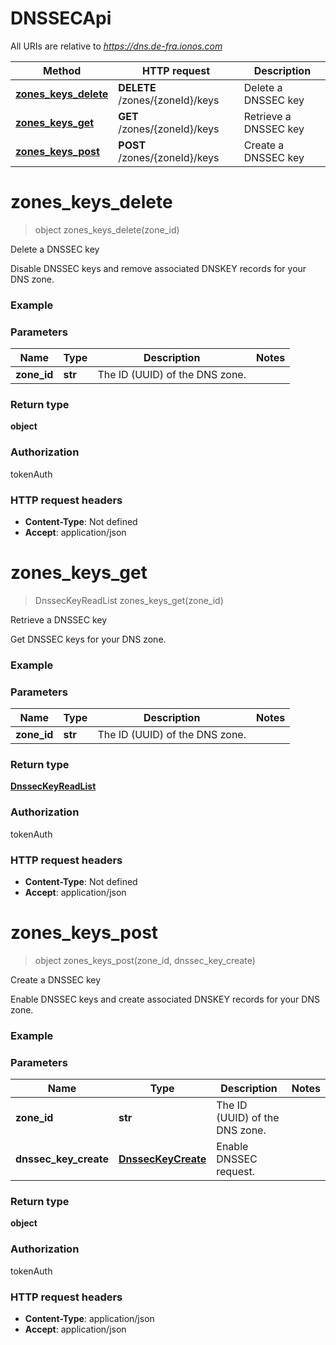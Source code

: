 # DNSSECApi

All URIs are relative to *https://dns.de-fra.ionos.com*

| Method | HTTP request | Description |
| ------------- | ------------- | ------------- |
| [**zones_keys_delete**](DNSSECApi.md#zones_keys_delete) | **DELETE** /zones/{zoneId}/keys | Delete a DNSSEC key |
| [**zones_keys_get**](DNSSECApi.md#zones_keys_get) | **GET** /zones/{zoneId}/keys | Retrieve a DNSSEC key |
| [**zones_keys_post**](DNSSECApi.md#zones_keys_post) | **POST** /zones/{zoneId}/keys | Create a DNSSEC key |


# **zones_keys_delete**
> object zones_keys_delete(zone_id)

Delete a DNSSEC key

Disable DNSSEC keys and remove associated DNSKEY records for your DNS zone. 

### Example

### Parameters

| Name | Type | Description  | Notes |
| ------------- | ------------- | ------------- | ------------- |
| **zone_id** | **str**| The ID (UUID) of the DNS zone. |  |

### Return type

**object**

### Authorization

tokenAuth

### HTTP request headers

 - **Content-Type**: Not defined
 - **Accept**: application/json

# **zones_keys_get**
> DnssecKeyReadList zones_keys_get(zone_id)

Retrieve a DNSSEC key

Get DNSSEC keys for your DNS zone.

### Example

### Parameters

| Name | Type | Description  | Notes |
| ------------- | ------------- | ------------- | ------------- |
| **zone_id** | **str**| The ID (UUID) of the DNS zone. |  |

### Return type

[**DnssecKeyReadList**](../models/DnssecKeyReadList.md)

### Authorization

tokenAuth

### HTTP request headers

 - **Content-Type**: Not defined
 - **Accept**: application/json

# **zones_keys_post**
> object zones_keys_post(zone_id, dnssec_key_create)

Create a DNSSEC key

Enable DNSSEC keys and create associated DNSKEY records for your DNS zone. 

### Example

### Parameters

| Name | Type | Description  | Notes |
| ------------- | ------------- | ------------- | ------------- |
| **zone_id** | **str**| The ID (UUID) of the DNS zone. |  |
| **dnssec_key_create** | [**DnssecKeyCreate**](../models/DnssecKeyCreate.md)| Enable DNSSEC request. |  |

### Return type

**object**

### Authorization

tokenAuth

### HTTP request headers

 - **Content-Type**: application/json
 - **Accept**: application/json

